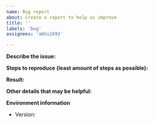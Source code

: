 ```yaml
---
name: Bug report
about: Create a report to help us improve
title: ''
labels: 'bug'
assignees: 'abhi1693'

---
```


<!--
Please search for existing issues first
-->

**Describe the issue:**


**Steps to reproduce (least amount of steps as possible):**


**Result:**


**Other details that may be helpful:**


**Environment information**
- Version:
